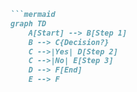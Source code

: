 ```markdown
```mermaid
graph TD
    A[Start] --> B[Step 1]
    B --> C{Decision?}
    C -->|Yes| D[Step 2]
    C -->|No| E[Step 3]
    D --> F[End]
    E --> F
```